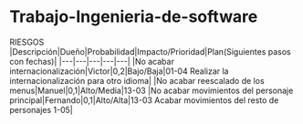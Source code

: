 # Trabajo-Ingenieria-de-software
RIESGOS
|Descripción|Dueño|Probabilidad|Impacto/Prioridad|Plan(Siguientes pasos con fechas)|
|---|---|---|---|---|
|No acabar internacionalización|Victor|0,2|Bajo/Baja|01-04 Realizar la internacionalización para otro idioma|
|No acabar reescalado de los menus|Manuel|0,1|Alto/Media|13-03 
|No acabar movimientos del personaje principal|Fernando|0,1|Alto/Alta|13-03 Acabar movimientos del resto de personajes 1-05|
